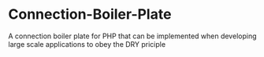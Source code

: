 # Connection-Boiler-Plate
A connection boiler plate for PHP that can be implemented when developing large scale applications to obey the DRY priciple
